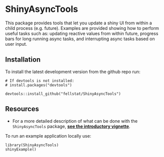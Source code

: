 # ShinyAsyncTools

This package provides tools that let you update a shiny UI from within a child process (e.g. future). Examples are provided showing how to perform useful tasks such as: updating reactive values from within future, progress bars for long running async tasks, and interrupting async tasks based on user input.

## Installation

To install the latest development version from the github repo run:
```
# If devtools is not installed:
# install.packages("devtools")

devtools::install_github("fellstat/ShinyAsyncTools")
```

## Resources


* For a more detailed description of what can be done with the ``ShinyAsyncTools`` package, **[see the introductory vignette](http://htmlpreview.github.io/?https://github.com/fellstat/ShinyAsyncTools/blob/master/inst/doc/shinymp.html)**.

To run an example application locally use:
```
library(ShinyAsyncTools)
shinyExample()
```
